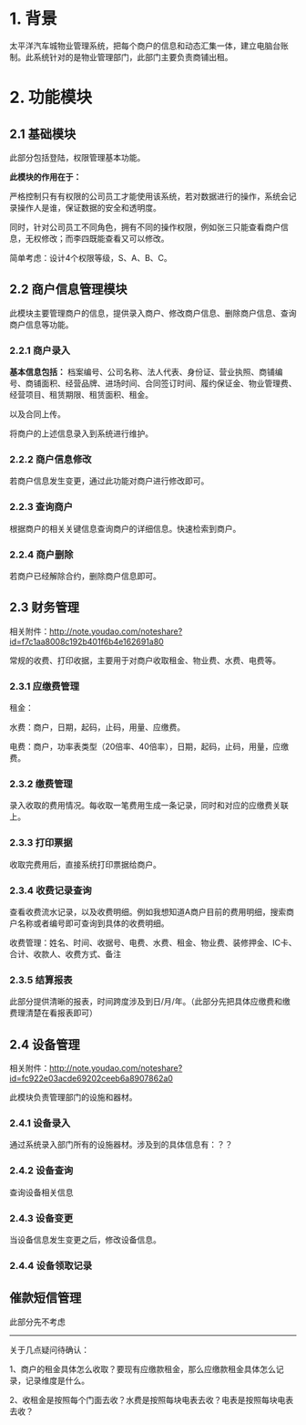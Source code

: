 
# 1. 背景

 太平洋汽车城物业管理系统，把每个商户的信息和动态汇集一体，建立电脑台账制。此系统针对的是物业管理部门，此部门主要负责商铺出租。

# 2. 功能模块

## 2.1 基础模块

此部分包括登陆，权限管理基本功能。

**此模块的作用在于：**

严格控制只有有权限的公司员工才能使用该系统，若对数据进行的操作，系统会记录操作人是谁，保证数据的安全和透明度。

同时，针对公司员工不同角色，拥有不同的操作权限，例如张三只能查看商户信息，无权修改；而李四既能查看又可以修改。


简单考虑：设计4个权限等级，S、A、B、C。

## 2.2 商户信息管理模块


此模块主要管理商户的信息，提供录入商户、修改商户信息、删除商户信息、查询商户信息等功能。

### 2.2.1 商户录入

**基本信息包括：**
档案编号、公司名称、法人代表、身份证、营业执照、商铺编号、商铺面积、经营品牌、进场时间、合同签订时间、履约保证金、物业管理费、经营项目、租赁期限、租赁面积、租金。

以及合同上传。

将商户的上述信息录入到系统进行维护。

### 2.2.2 商户信息修改

若商户信息发生变更，通过此功能对商户进行修改即可。

### 2.2.3 查询商户

根据商户的相关关键信息查询商户的详细信息。快速检索到商户。

### 2.2.4 商户删除

若商户已经解除合约，删除商户信息即可。


## 2.3 财务管理

相关附件：http://note.youdao.com/noteshare?id=f7c1aa8008c192b401f6b4e162691a80

常规的收费、打印收据，主要用于对商户收取租金、物业费、水费、电费等。

### 2.3.1 应缴费管理

租金：

水费：商户，日期，起码，止码，用量、应缴费。

电费：商户，功率表类型（20倍率、40倍率），日期，起码，止码，用量，应缴费。

### 2.3.2 缴费管理

录入收取的费用情况。每收取一笔费用生成一条记录，同时和对应的应缴费关联上。

### 2.3.3 打印票据

收取完费用后，直接系统打印票据给商户。

### 2.3.4 收费记录查询

查看收费流水记录，以及收费明细。例如我想知道A商户目前的费用明细，搜索商户名称或者编号即可查询到具体的收费明细。

收费管理：姓名、时间、收据号、电费、水费、租金、物业费、装修押金、IC卡、合计、收款人、收费方式、备注


### 2.3.5 结算报表

此部分提供清晰的报表，时间跨度涉及到日/月/年。（此部分先把具体应缴费和缴费理清楚在看报表即可）


## 2.4 设备管理

相关附件：http://note.youdao.com/noteshare?id=fc922e03acde69202ceeb6a8907862a0

此模块负责管理部门的设施和器材。

### 2.4.1 设备录入

通过系统录入部门所有的设施器材。涉及到的具体信息有：？？

### 2.4.2 设备查询

查询设备相关信息

### 2.4.3 设备变更

当设备信息发生变更之后，修改设备信息。

### 2.4.4 设备领取记录




## 催款短信管理

此部分先不考虑




---


关于几点疑问待确认：

1、商户的租金具体怎么收取？要现有应缴款租金，那么应缴款租金具体怎么记录，记录维度是什么。


2、收租金是按照每个门面去收？水费是按照每块电表去收？电表是按照每块电表去收？
